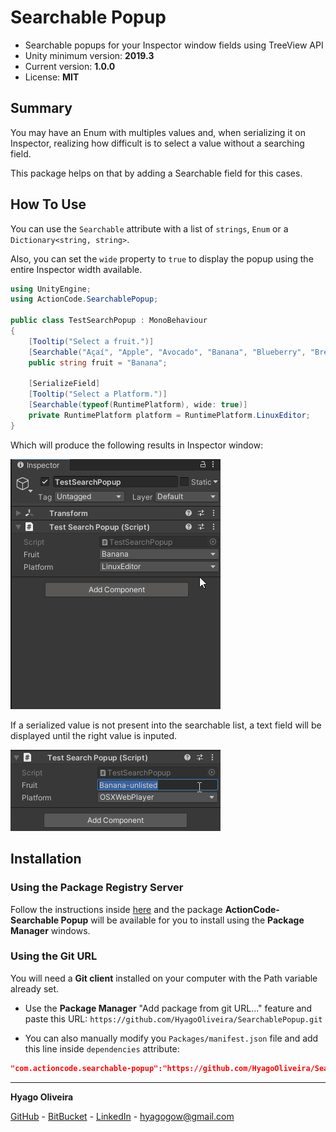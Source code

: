 # Searchable Popup

* Searchable popups for your Inspector window fields using TreeView API
* Unity minimum version: **2019.3**
* Current version: **1.0.0**
* License: **MIT**

## Summary

You may have an Enum with multiples values and, when serializing it on Inspector, realizing how difficult is to select a value without a searching field.

This package helps on that by adding a Searchable field for this cases.

## How To Use

You can use the ```Searchable``` attribute with a list of ```strings```, ```Enum``` or a ```Dictionary<string, string>```. 

Also, you can set the ```wide``` property to ```true``` to display the popup using the entire Inspector width available.

```csharp
using UnityEngine;
using ActionCode.SearchablePopup;

public class TestSearchPopup : MonoBehaviour
{
	[Tooltip("Select a fruit.")]
    [Searchable("Açaí", "Apple", "Avocado", "Banana", "Blueberry", "Breadfruit", "Cherry", "Coconut", "Cranberry", "Egg Fruit", "Gooseberry", "Grape")]
    public string fruit = "Banana";

    [SerializeField]
    [Tooltip("Select a Platform.")]
    [Searchable(typeof(RuntimePlatform), wide: true)]
    private RuntimePlatform platform = RuntimePlatform.LinuxEditor;
}
```

Which will produce the following results in Inspector window:

![Showcase][showcase]

If a serialized value is not present into the searchable list, a text field will be displayed until the right value is inputed.

![Unlisted Showcase][showcase-unlisted]

## Installation

### Using the Package Registry Server

Follow the instructions inside [here](https://cutt.ly/ukvj1c8) and the package **ActionCode-Searchable Popup** 
will be available for you to install using the **Package Manager** windows.

### Using the Git URL

You will need a **Git client** installed on your computer with the Path variable already set. 

- Use the **Package Manager** "Add package from git URL..." feature and paste this URL: `https://github.com/HyagoOliveira/SearchablePopup.git`

- You can also manually modify you `Packages/manifest.json` file and add this line inside `dependencies` attribute: 

```json
"com.actioncode.searchable-popup":"https://github.com/HyagoOliveira/SearchablePopup.git"
```

---

**Hyago Oliveira**

[GitHub](https://github.com/HyagoOliveira) -
[BitBucket](https://bitbucket.org/HyagoGow/) -
[LinkedIn](https://www.linkedin.com/in/hyago-oliveira/) -
<hyagogow@gmail.com>

[showcase]: /Docs~/searchable-popup-showcase.gif "Searchable Popups"
[showcase-unlisted]: /Docs~/searchable-popup-showcase-unlisted.gif "Unlisted Searchable Popup"